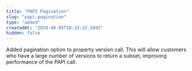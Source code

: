 ```yaml
---
title: "PAPI Pagination"
slug: "papi-pagination"
type: "added"
createdAt: "2020-06-05T18:32:22.589Z"
hidden: false
---
```

Added pagination option to property version call.  This will allow customers who have a large number of versions to return a subset, improving performance of the PAPI call.